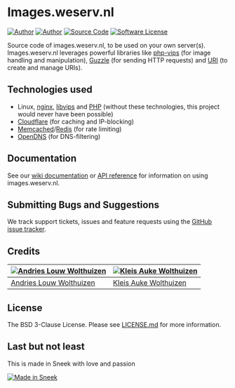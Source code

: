 # Images.weserv.nl

[![Author](https://img.shields.io/badge/author-andrieslouw-blue.svg?style=flat-square)](https://github.com/andrieslouw)
[![Author](https://img.shields.io/badge/author-kleisauke-blue.svg?style=flat-square)](https://github.com/kleisauke)
[![Source Code](https://img.shields.io/badge/source-andrieslouw/imagesweserv-blue.svg?style=flat-square)](https://github.com/andrieslouw/imagesweserv)
[![Software License](https://img.shields.io/badge/license-BSD3-brightgreen.svg?style=flat-square)](https://tldrlegal.com/license/bsd-3-clause-license-%28revised%29)

Source code of images.weserv.nl, to be used on your own server(s). Images.weserv.nl leverages powerful libraries like [php-vips](https://github.com/jcupitt/php-vips) (for image handling and manipulation), [Guzzle](https://github.com/guzzle/guzzle) (for sending HTTP requests) and [URI](https://github.com/thephpleague/uri) (to create and manage URIs).

## Technologies used

- Linux, [nginx](https://github.com/nginx/nginx), [libvips](https://github.com/jcupitt/libvips) and [PHP](https://github.com/php/php-src) (without these technologies, this project would never have been possible)
- [Cloudflare](https://www.cloudflare.com/) (for caching and IP-blocking)
- [Memcached](https://github.com/memcached/memcached)/[Redis](https://github.com/antirez/redis) (for rate limiting)
- [OpenDNS](https://www.opendns.com/) (for DNS-filtering)

## Documentation

See our [wiki documentation](https://github.com/andrieslouw/imagesweserv/wiki) or [API reference](https://images.weserv.nl/) for information on using images.weserv.nl.

## Submitting Bugs and Suggestions

We track support tickets, issues and feature requests using the [GitHub issue tracker](https://github.com/andrieslouw/imagesweserv/issues).

## Credits
[![Andries Louw Wolthuizen](https://avatars2.githubusercontent.com/u/11487455?v=3&s=120)](https://github.com/andrieslouw) | [![Kleis Auke Wolthuizen](https://avatars2.githubusercontent.com/u/12746591?v=3&s=120)](https://github.com/kleisauke)
------------- | -------------
[Andries Louw Wolthuizen](https://github.com/andrieslouw) | [Kleis Auke Wolthuizen](https://github.com/kleisauke)

## License

The BSD 3-Clause License. Please see [LICENSE.md](https://github.com/andrieslouw/imagesweserv/blob/master/LICENSE.md) for more information.

## Last but not least
This is made in Sneek with love and passion

[![Made in Sneek](http://kleisauke.nl/made-in-sneek-resized.png)](https://en.wikipedia.org/wiki/Sneek)